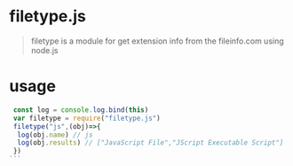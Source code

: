 # filetype.js

> filetype is a module for get extension info from the fileinfo.com using node.js

# usage

````js
 const log = console.log.bind(this)
 var filetype = require("filetype.js")
 filetype("js",(obj)=>{
  log(obj.name) // js
  log(obj.results) // ["JavaScript File","JScript Executable Script"]
 })
```
````
